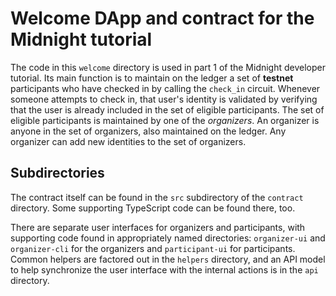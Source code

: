 # Welcome DApp and contract for the Midnight tutorial

The code in this `welcome` directory is used in part 1 of the Midnight
developer tutorial.  Its main function is to maintain on the ledger a
set of **testnet** participants who have checked in by calling the
`check_in` circuit.  Whenever someone attempts to check in, that
user's identity is validated by verifying that the user is already
included in the set of eligible participants.  The set of eligible
participants is maintained by one of the *organizers*.  An organizer is
anyone in the set of organizers, also maintained on the ledger.  Any
organizer can add new identities to the set of organizers.

## Subdirectories

The contract itself can be found in the `src` subdirectory of the
`contract` directory.  Some supporting TypeScript code can be found
there, too.

There are separate user interfaces for organizers and participants,
with supporting code found in appropriately named directories:
`organizer-ui` and `organizer-cli` for the organizers and
`participant-ui` for participants.  Common helpers are factored out in
the `helpers` directory, and an API model to help synchronize the
user interface with the internal actions is in the `api` directory.

